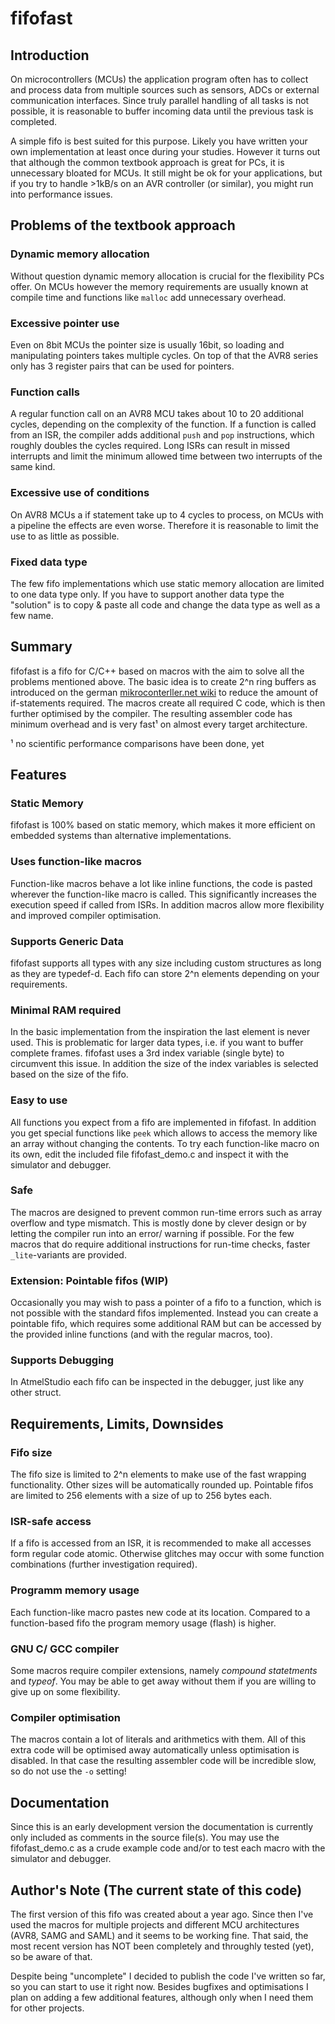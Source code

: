 # fifofast


## Introduction
On microcontrollers (MCUs) the application program often has to collect and process data from multiple sources such as sensors, ADCs or external communication interfaces. Since truly parallel handling of all tasks is not possible, it is reasonable to buffer incoming data until the previous task is completed.

A simple fifo is best suited for this purpose. Likely you have written your own implementation at least once during your studies. However it turns out that although the common textbook approach is great for PCs, it is unnecessary bloated for MCUs. It still might be ok for your applications, but if you try to handle >1kB/s on an AVR controller (or similar), you might run into performance issues.


## Problems of the textbook approach

### Dynamic memory allocation
Without question dynamic memory allocation is crucial for the flexibility PCs offer. On MCUs however the memory requirements are usually known at compile time and functions like `malloc` add unnecessary overhead.

### Excessive pointer use
Even on 8bit MCUs the pointer size is usually 16bit, so loading and manipulating pointers takes multiple cycles. On top of that the AVR8 series only has 3 register pairs that can be used for pointers. 

### Function calls
A regular function call on an AVR8 MCU takes about 10 to 20 additional cycles, depending on the complexity of the function. If a function is called from an ISR, the compiler adds additional `push` and `pop` instructions, which roughly doubles the cycles required. Long ISRs can result in missed interrupts and limit the minimum allowed time between two interrupts of the same kind.

### Excessive use of conditions
On AVR8 MCUs a if statement take up to 4 cycles to process, on MCUs with a pipeline the effects are even worse. Therefore it is reasonable to limit the use to as little as possible.

### Fixed data type
The few fifo implementations which use static memory allocation are limited to one data type only. If you have to support another data type the "solution" is to copy & paste all code and change the data type as well as a few name.


## Summary

fifofast is a fifo for C/C++ based on macros with the aim to solve all the problems mentioned above. The basic idea is to create 2^n ring buffers as introduced on the german [mikroconterller.net wiki](https://www.mikrocontroller.net/articles/FIFO#2n-Ringpuffer_-_die_schnellste_L.C3.B6sung) to reduce the amount of if-statements required. The macros create all required C code, which is then further optimised by the compiler. The resulting assembler code has minimum overhead and is very fast¹ on almost every target architecture.

¹ no scientific performance comparisons have been done, yet


## Features

### Static Memory
fifofast is 100% based on static memory, which makes it more efficient on embedded systems than alternative implementations.

### Uses function-like macros
Function-like macros behave a lot like inline functions, the code is pasted wherever the function-like macro is called. This significantly increases the execution speed if called from ISRs. In addition macros allow more flexibility and improved compiler optimisation.

### Supports Generic Data
fifofast supports all types with any size including custom structures as long as they are typedef-d. Each fifo can store 2^n elements depending on your requirements.

### Minimal RAM required
In the basic implementation from the inspiration the last element is never used. This is problematic for larger data types, i.e. if you want to buffer complete frames. fifofast uses a 3rd index variable (single byte) to circumvent this issue. In addition the size of the index variables is selected based on the size of the fifo.

### Easy to use
All functions you expect from a fifo are implemented in fifofast. In addition you get special functions like `peek` which allows to access the memory like an array without changing the contents. To try each function-like macro on its own, edit the included file fifofast_demo.c and inspect it with the simulator and debugger.

### Safe
The macros are designed to prevent common run-time errors such as array overflow and type mismatch. This is mostly done by clever design or by letting the compiler run into an error/ warning if possible. For the few macros that do require additional instructions for run-time checks, faster `_lite`-variants are provided.

### Extension: Pointable fifos (WIP)
Occasionally you may wish to pass a pointer of a fifo to a function, which is not possible with the standard fifos implemented. Instead you can create a pointable fifo, which requires some additional RAM but can be accessed by the provided inline functions (and with the regular macros, too).

### Supports Debugging
In AtmelStudio each fifo can be inspected in the debugger, just like any other struct.


## Requirements, Limits, Downsides

### Fifo size
The fifo size is limited to 2^n elements to make use of the fast wrapping functionality. Other sizes will be automatically rounded up. Pointable fifos are limited to 256 elements with a size of up to 256 bytes each.

### ISR-safe access
If a fifo is accessed from an ISR, it is recommended to make all accesses form regular code atomic. Otherwise glitches may occur with some function combinations (further investigation required).

### Programm memory usage
Each function-like macro pastes new code at its location. Compared to a function-based fifo the program memory usage (flash) is higher.

### GNU C/ GCC compiler
Some macros require compiler extensions, namely _compound statetments_ and _typeof_. You may be able to get away without them if you are willing to give up on some flexibility.

### Compiler optimisation
The macros contain a lot of literals and arithmetics with them. All of this extra code will be optimised away automatically unless optimisation is disabled. In that case the resulting assembler code will be incredible slow, so do not use the `-o` setting!


## Documentation
Since this is an early development version the documentation is currently only included as comments in the source file(s). You may use the fifofast_demo.c as a crude example code and/or to test each macro with the simulator and debugger.


## Author's Note (The current state of this code)
The first version of this fifo was created about a year ago. Since then I've used the macros for multiple projects and different MCU architectures (AVR8, SAMG and SAML) and it seems to be working fine. That said, the most recent version has NOT been completely and throughly tested (yet), so be aware of that.

Despite being "uncomplete" I decided to publish the code I've written so far, so you can start to use it right now. Besides bugfixes and optimisations I plan on adding a few additional features, although only when I need them for other projects.